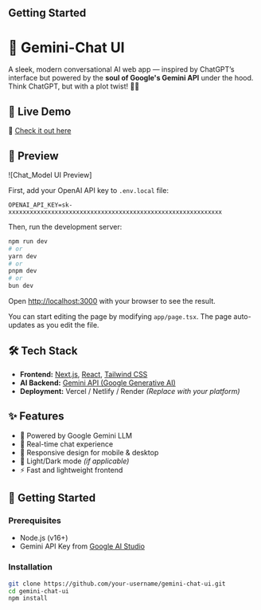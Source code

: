 
## Getting Started


# 💬 Gemini-Chat UI

A sleek, modern conversational AI web app — inspired by ChatGPT’s interface but powered by the **soul of Google's Gemini API** under the hood. Think ChatGPT, but with a plot twist! 🤖✨

## 🚀 Live Demo

🔗 [Check it out here](https://query-sense-ai-model-1p1b.vercel.app/)

## 📸 Preview

![Chat_Model UI Preview]

First, add your OpenAI API key to `.env.local` file:

```
OPENAI_API_KEY=sk-xxxxxxxxxxxxxxxxxxxxxxxxxxxxxxxxxxxxxxxxxxxxxxxxxxxxxxxxxxxx
```

Then, run the development server:

```bash
npm run dev
# or
yarn dev
# or
pnpm dev
# or
bun dev
```

Open [http://localhost:3000](http://localhost:3000) with your browser to see the result.

You can start editing the page by modifying `app/page.tsx`. The page auto-updates as you edit the file.



## 🛠️ Tech Stack

- **Frontend:** [Next.js](https://nextjs.org/), [React](https://reactjs.org/), [Tailwind CSS](https://tailwindcss.com/)
- **AI Backend:** [Gemini API (Google Generative AI)](https://ai.google.dev/)
- **Deployment:** Vercel / Netlify / Render *(Replace with your platform)*

## ✨ Features

- 🧠 Powered by Google Gemini LLM
- 💬 Real-time chat experience
- 📱 Responsive design for mobile & desktop
- 🌙 Light/Dark mode *(if applicable)*
- ⚡ Fast and lightweight frontend

## 🔧 Getting Started

### Prerequisites

- Node.js (v16+)
- Gemini API Key from [Google AI Studio](https://makersuite.google.com/app)

### Installation

```bash
git clone https://github.com/your-username/gemini-chat-ui.git
cd gemini-chat-ui
npm install

